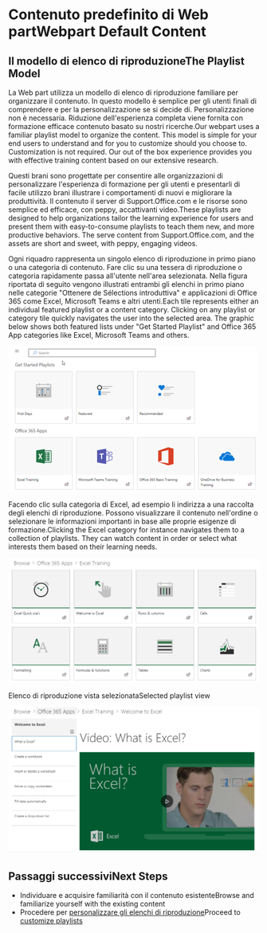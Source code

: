 # <a name="webpart-default-content"></a><span data-ttu-id="86034-101">Contenuto predefinito di Web part</span><span class="sxs-lookup"><span data-stu-id="86034-101">Webpart Default Content</span></span>

## <a name="the-playlist-model"></a><span data-ttu-id="86034-102">Il modello di elenco di riproduzione</span><span class="sxs-lookup"><span data-stu-id="86034-102">The Playlist Model</span></span>

<span data-ttu-id="86034-p101">La Web part utilizza un modello di elenco di riproduzione familiare per organizzare il contenuto.  In questo modello è semplice per gli utenti finali di comprendere e per la personalizzazione se si decide di.  Personalizzazione non è necessaria.  Riduzione dell'esperienza completa viene fornita con formazione efficace contenuto basato su nostri ricerche.</span><span class="sxs-lookup"><span data-stu-id="86034-p101">Our webpart uses a familiar playlist model to organize the content.  This model is simple for your end users to understand and for you to customize should you choose to.  Customization is not required.  Our out of the box experience provides you with effective training content based on our extensive research.</span></span>

<span data-ttu-id="86034-p102">Questi brani sono progettate per consentire alle organizzazioni di personalizzare l'esperienza di formazione per gli utenti e presentarli di facile utilizzo brani illustrare i comportamenti di nuovi e migliorare la produttività. Il contenuto il server di Support.Office.com e le risorse sono semplice ed efficace, con peppy, accattivanti video.</span><span class="sxs-lookup"><span data-stu-id="86034-p102">These playlists are designed to help organizations tailor the learning experience for users and present them with easy-to-consume playlists to teach them new, and more productive behaviors. The serve content from Support.Office.com, and the assets are short and sweet, with peppy, engaging videos.</span></span> 

<span data-ttu-id="86034-p103">Ogni riquadro rappresenta un singolo elenco di riproduzione in primo piano o una categoria di contenuto. Fare clic su una tessera di riproduzione o categoria rapidamente passa all'utente nell'area selezionata. Nella figura riportata di seguito vengono illustrati entrambi gli elenchi in primo piano nelle categorie "Ottenere de Sélections introduttiva" e applicazioni di Office 365 come Excel, Microsoft Teams e altri utenti.</span><span class="sxs-lookup"><span data-stu-id="86034-p103">Each tile represents either an individual featured playlist or a content category. Clicking on any playlist or category tile quickly navigates the user into the selected area. The graphic below shows both featured lists under "Get Started Playlist" and Office 365 App categories like Excel, Microsoft Teams and others.</span></span> 

![Visualizzazione predefinita di Web part](media/clo365addwebpart.png)

<span data-ttu-id="86034-p104">Facendo clic sulla categoria di Excel, ad esempio li indirizza a una raccolta degli elenchi di riproduzione.  Possono visualizzare il contenuto nell'ordine o selezionare le informazioni importanti in base alle proprie esigenze di formazione.</span><span class="sxs-lookup"><span data-stu-id="86034-p104">Clicking the Excel category for instance navigates them to a collection of playlists.  They can watch content in order or select what interests them based on their learning needs.</span></span> 

![Web part elenco di riproduzione](media/clo365exceltraining.png)

<span data-ttu-id="86034-116">Elenco di riproduzione vista selezionata</span><span class="sxs-lookup"><span data-stu-id="86034-116">Selected playlist view</span></span>

![Elenco di riproduzione di Excel](media/clo365excelplaylist.png)

## <a name="next-steps"></a><span data-ttu-id="86034-118">Passaggi successivi</span><span class="sxs-lookup"><span data-stu-id="86034-118">Next Steps</span></span>

- <span data-ttu-id="86034-119">Individuare e acquisire familiarità con il contenuto esistente</span><span class="sxs-lookup"><span data-stu-id="86034-119">Browse and familiarize yourself with the existing content</span></span>
- <span data-ttu-id="86034-120">Procedere per [personalizzare gli elenchi di riproduzione](customplaylists.md)</span><span class="sxs-lookup"><span data-stu-id="86034-120">Proceed to [customize playlists](customplaylists.md)</span></span>